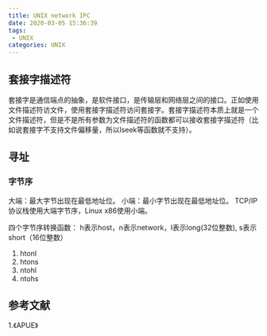 ```yaml
---
title: UNIX network IPC
date: 2020-03-05 15:36:39
tags:
 - UNIX
categories: UNIX
---
```


## 套接字描述符
套接字是通信端点的抽象，是软件接口，是传输层和网络层之间的接口。正如使用文件描述符访文件，使用套接字描述符访问套接字。套接字描述符本质上就是一个文件描述符，但是不是所有参数为文件描述符的函数都可以接收套接字描述符（比如说套接字不支持文件偏移量，所以lseek等函数就不支持）。


## 寻址

### 字节序
大端：最大字节出现在最低地址位。
小端：最小字节出现在最低地址位。
TCP/IP协议栈使用大端字节序，Linux x86使用小端。

四个字节序转换函数：
h表示host，n表示network，l表示long(32位整数), s表示short（16位整数）
1. htonl
2. htons
3. ntohl
4. ntohs

## 参考文献
1.《APUE》

